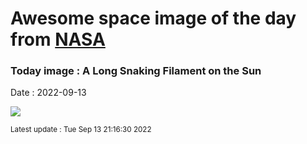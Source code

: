 
# Awesome space image of the day from [NASA](https://api.nasa.gov/)

### Today image : A Long Snaking Filament on the Sun

Date : 2022-09-13


![](https://apod.nasa.gov/apod/image/2209/SnakingFilament_Friedman_960.jpg)

<small>Latest update : Tue Sep 13 21:16:30 2022</small>


